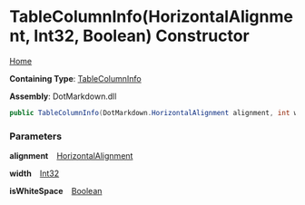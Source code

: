 # TableColumnInfo\(HorizontalAlignment, Int32, Boolean\) Constructor

[Home](../../../README.md)

**Containing Type**: [TableColumnInfo](../README.md)

**Assembly**: DotMarkdown\.dll

```csharp
public TableColumnInfo(DotMarkdown.HorizontalAlignment alignment, int width, bool isWhiteSpace)
```

### Parameters

**alignment** &ensp; [HorizontalAlignment](../../HorizontalAlignment/README.md)

**width** &ensp; [Int32](https://docs.microsoft.com/en-us/dotnet/api/system.int32)

**isWhiteSpace** &ensp; [Boolean](https://docs.microsoft.com/en-us/dotnet/api/system.boolean)